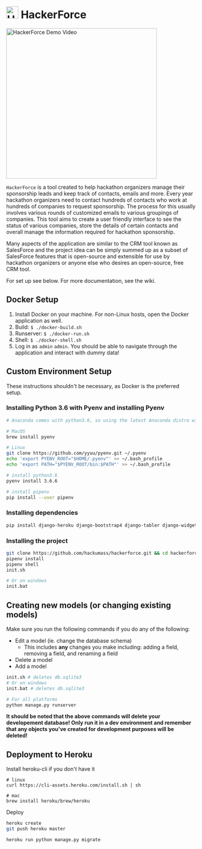 # <img src="https://github.com/hackumass/hackerforce/raw/master/website/static/hackerforce-logo.png" height=32 alt="HackerForce Logo" /> HackerForce

<a href="https://www.youtube.com/watch?v=2RprLpSDjKU"><img src="https://i.imgur.com/NwLoofi.png" alt="HackerForce Demo Video" width=400></a>


`HackerForce` is a tool created to help hackathon organizers manage their sponsorship leads and keep track of contacts, emails and more. Every year hackathon organizers need to contact hundreds of contacts who work at hundreds of companies to request sponsorship. The process for this usually involves various rounds of customized emails to various groupings of companies. This tool aims to create a user friendly interface to see the status of various companies, store the details of certain contacts and overall manage the information required for hackathon sponsorship.

Many aspects of the application are similar to the CRM tool known as SalesForce and the project idea can be simply summed up as a subset of SalesForce features that is open-source and extensible for use by hackathon organizers or anyone else who desires an open-source, free CRM tool.

For set up see below. For more documentation, see the wiki.

## Docker Setup
1. Install Docker on your machine. For non-Linux hosts, open the Docker application as well.
2. Build: `$ ./docker-build.sh`
3. Runserver: ```$ ./docker-run.sh```
4. Shell: ```$ ./docker-shell.sh```
5. Log in as `admin` `admin`. You should be able to navigate through the application and interact with dummy data!

## Custom Environment Setup

These instructions shouldn't be necessary, as Docker is the preferred setup.

### Installing Python 3.6 with Pyenv and installing Pyenv
```sh
# Anaconda comes with python3.6, so using the latest Anaconda distro will also work in place of pyenv

# MacOS
brew install pyenv

# Linux
git clone https://github.com/yyuu/pyenv.git ~/.pyenv
echo 'export PYENV_ROOT="$HOME/.pyenv"' >> ~/.bash_profile
echo 'export PATH="$PYENV_ROOT/bin:$PATH"' >> ~/.bash_profile

# install python3.6
pyenv install 3.6.6

# install pipenv
pip install --user pipenv
```

### Installing dependencies
``` sh
pip install django-heroku django-bootstrap4 django-tabler django-widget-tweaks phonenumbers django-phonenumber-field faker django-extensions django-ckeditor django-multiselectfield
```

### Installing the project

``` sh
git clone https://github.com/hackumass/hackerforce.git && cd hackerforce
pipenv install
pipenv shell
init.sh

# Or on windows
init.bat
```

## Creating new models (or changing existing models)
Make sure you run the following commands if you do any of the following:
* Edit a model (ie. change the database schema)
    * This includes **any** changes you make including: adding a field, removing a field, and renaming a field
* Delete a model
* Add a model

``` sh
init.sh # deletes db.sqlite3
# Or on windows
init.bat # deletes db.sqlite3

# For all platforms
python manage.py runserver
```

**It should be noted that the above commands will delete your developement database! Only run it in a dev environment and remember that any objects you've created for development purposes will be deleted!**

## Deployment to Heroku
Install heroku-cli if you don't have it
```
# linux
curl https://cli-assets.heroku.com/install.sh | sh

# mac
brew install heroku/brew/heroku
```

Deploy
```sh
heroku create
git push heroku master

heroku run python manage.py migrate
```
